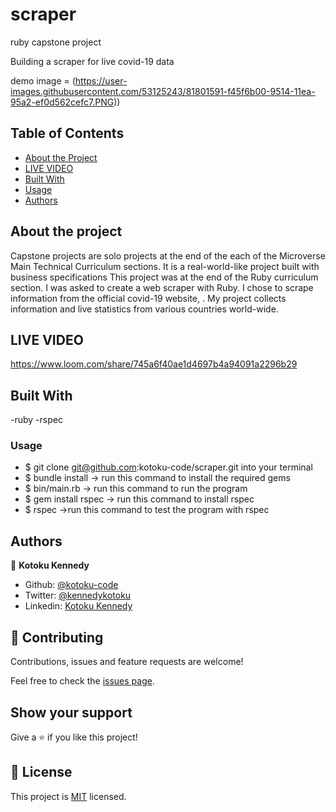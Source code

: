# scraper
ruby capstone project

Building a scraper for live covid-19 data

demo image = (https://user-images.githubusercontent.com/53125243/81801591-f45f6b00-9514-11ea-95a2-ef0d562cefc7.PNG))


## Table of Contents

* [About the Project](#about-the-project)
* [LIVE VIDEO](#live_video)
* [Built With](#built_with)
* [Usage](#usage)
* [Authors](#authors)

## About the project

Capstone projects are solo projects at the end of the each of the Microverse Main Technical Curriculum sections. It is a real-world-like project built with business specifications This project was at the end of the Ruby curriculum section. I was asked to create a web scraper with Ruby. I chose to scrape information from the official covid-19 website, <a href="https://www.worldometers.info/coronavirus/"></a> . My project collects information and live statistics from various countries world-wide.

## LIVE VIDEO 

https://www.loom.com/share/745a6f40ae1d4697b4a94091a2296b29


## Built With

-ruby
-rspec


### Usage

- $  git clone git@github.com:kotoku-code/scraper.git into your terminal 
- $  bundle install    -> run this command to install the required gems
- $  bin/main.rb       -> run this command to run the program
- $  gem install rspec -> run this command to install rspec 
- $  rspec             ->run this command to test the program with rspec



## Authors

👤 **Kotoku Kennedy**

- Github: [@kotoku-code](https://github.com/kotoku-code)
- Twitter: [@kennedykotoku](https://twitter.com/kennedykotoku)
- Linkedin: [Kotoku Kennedy](www.linkedin.com/in/kotoku-kennedy-5b04a9128)

## 🤝 Contributing

Contributions, issues and feature requests are welcome!

Feel free to check the [issues page](issues/).

## Show your support

Give a ⭐️ if you like this project!
## 📝 License

This project is [MIT](LICENSE) licensed.

